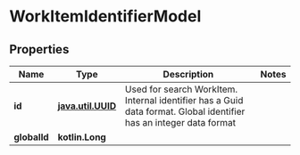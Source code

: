 
# WorkItemIdentifierModel

## Properties
| Name | Type | Description | Notes |
| ------------ | ------------- | ------------- | ------------- |
| **id** | [**java.util.UUID**](java.util.UUID.md) | Used for search WorkItem. Internal identifier has a Guid data format. Global identifier has an integer data format |  |
| **globalId** | **kotlin.Long** |  |  |



